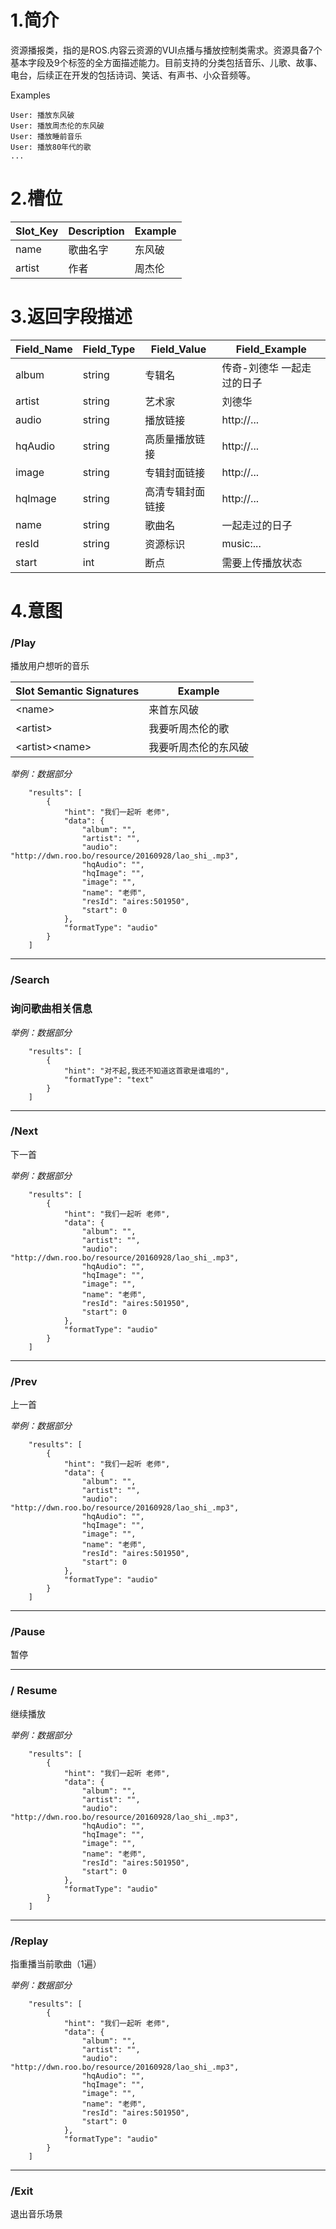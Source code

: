 # 1.简介

资源播报类，指的是ROS.内容云资源的VUI点播与播放控制类需求。资源具备7个基本字段及9个标签的全方面描述能力。目前支持的分类包括音乐、儿歌、故事、电台，后续正在开发的包括诗词、笑话、有声书、小众音频等。

Examples

```
User: 播放东风破
User: 播放周杰伦的东风破
User: 播放睡前音乐
User: 播放80年代的歌
...
```

# 2.槽位

| **Slot\_Key** | **Description** | **Example** |
| --- | --- | --- |
| name | 歌曲名字 | 东风破 |
| artist | 作者 | 周杰伦 |

# 3.返回字段描述

| **Field\_Name** | **Field\_Type** | **Field\_Value** | **Field\_Example** |
| --- | --- | --- | --- |
| album | string | 专辑名 | 传奇-刘德华 一起走过的日子 |
| artist | string | 艺术家 | 刘德华 |
| audio | string | 播放链接 | http://... |
| hqAudio | string | 高质量播放链接 | http://... |
| image | string | 专辑封面链接 | http://... |
| hqImage | string | 高清专辑封面链接 | http://... |
| name | string | 歌曲名 | 一起走过的日子 |
| resId | string | 资源标识 | music:... |
| start | int | 断点 | 需要上传播放状态 |

# 4.意图

### /Play

播放用户想听的音乐

| **Slot Semantic Signatures** | **Example** |
| --- | --- |
| &lt;name&gt; | 来首东风破 |
| &lt;artist&gt; | 我要听周杰伦的歌 |
| &lt;artist&gt;&lt;name&gt; | 我要听周杰伦的东风破 |

_举例：数据部分_

```
    "results": [
        {
            "hint": "我们一起听 老师",
            "data": {
                "album": "",
                "artist": "",
                "audio": "http://dwn.roo.bo/resource/20160928/lao_shi_.mp3",
                "hqAudio": "",
                "hqImage": "",
                "image": "",
                "name": "老师",
                "resId": "aires:501950",
                "start": 0
            },
            "formatType": "audio"
        }
    ]
```

---

### /Search

### 询问歌曲相关信息

_举例：数据部分_

```
    "results": [
        {
            "hint": "对不起,我还不知道这首歌是谁唱的",
            "formatType": "text"
        }
    ]
```

---

### /Next

下一首

_举例：数据部分_

```
    "results": [
        {
            "hint": "我们一起听 老师",
            "data": {
                "album": "",
                "artist": "",
                "audio": "http://dwn.roo.bo/resource/20160928/lao_shi_.mp3",
                "hqAudio": "",
                "hqImage": "",
                "image": "",
                "name": "老师",
                "resId": "aires:501950",
                "start": 0
            },
            "formatType": "audio"
        }
    ]
```

---

### /Prev

上一首

_举例：数据部分_

```
    "results": [
        {
            "hint": "我们一起听 老师",
            "data": {
                "album": "",
                "artist": "",
                "audio": "http://dwn.roo.bo/resource/20160928/lao_shi_.mp3",
                "hqAudio": "",
                "hqImage": "",
                "image": "",
                "name": "老师",
                "resId": "aires:501950",
                "start": 0
            },
            "formatType": "audio"
        }
    ]
```

---

### /Pause

暂停

---

### / Resume

继续播放

_举例：数据部分_

```
    "results": [
        {
            "hint": "我们一起听 老师",
            "data": {
                "album": "",
                "artist": "",
                "audio": "http://dwn.roo.bo/resource/20160928/lao_shi_.mp3",
                "hqAudio": "",
                "hqImage": "",
                "image": "",
                "name": "老师",
                "resId": "aires:501950",
                "start": 0
            },
            "formatType": "audio"
        }
    ]
```

---

### /Replay

指重播当前歌曲（1遍）

_举例：数据部分_

```
    "results": [
        {
            "hint": "我们一起听 老师",
            "data": {
                "album": "",
                "artist": "",
                "audio": "http://dwn.roo.bo/resource/20160928/lao_shi_.mp3",
                "hqAudio": "",
                "hqImage": "",
                "image": "",
                "name": "老师",
                "resId": "aires:501950",
                "start": 0
            },
            "formatType": "audio"
        }
    ]
```

---

### /Exit

退出音乐场景

